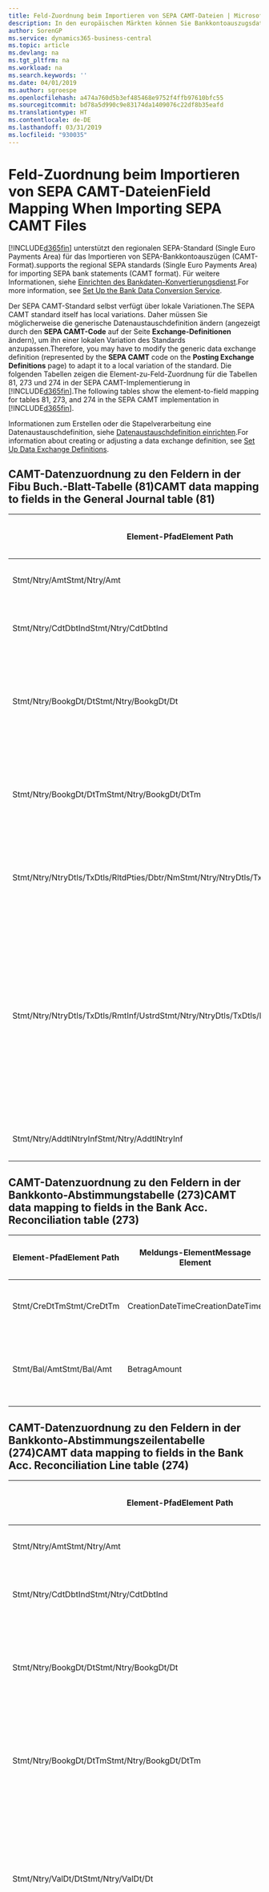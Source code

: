 ```yaml
---
title: Feld-Zuordnung beim Importieren von SEPA CAMT-Dateien | Microsoft Docs
description: In den europäischen Märkten können Sie Bankkontoauszugsdateien in den regionalen SEPA-Standards (einzelner Eurozahlungs-Bereich) importieren.
author: SorenGP
ms.service: dynamics365-business-central
ms.topic: article
ms.devlang: na
ms.tgt_pltfrm: na
ms.workload: na
ms.search.keywords: ''
ms.date: 04/01/2019
ms.author: sgroespe
ms.openlocfilehash: a474a760d5b3ef485468e9752f4ffb97610bfc55
ms.sourcegitcommit: bd78a5d990c9e83174da1409076c22df8b35eafd
ms.translationtype: HT
ms.contentlocale: de-DE
ms.lasthandoff: 03/31/2019
ms.locfileid: "930035"
---
```

# <a name="field-mapping-when-importing-sepa-camt-files"></a><span data-ttu-id="68d43-103">Feld-Zuordnung beim Importieren von SEPA CAMT-Dateien</span><span class="sxs-lookup"><span data-stu-id="68d43-103">Field Mapping When Importing SEPA CAMT Files</span></span>
[!INCLUDE[d365fin](includes/d365fin_md.md)] <span data-ttu-id="68d43-104">unterstützt den regionalen SEPA-Standard (Single Euro Payments Area) für das Importieren von SEPA-Bankkontoauszügen (CAMT-Format).</span><span class="sxs-lookup"><span data-stu-id="68d43-104">supports the regional SEPA standards (Single Euro Payments Area) for importing SEPA bank statements (CAMT format).</span></span> <span data-ttu-id="68d43-105">Für weitere Informationen, siehe [Einrichten des Bankdaten-Konvertierungsdienst](bank-how-setup-bank-data-conversion-service.md).</span><span class="sxs-lookup"><span data-stu-id="68d43-105">For more information, see [Set Up the Bank Data Conversion Service](bank-how-setup-bank-data-conversion-service.md).</span></span>  

 <span data-ttu-id="68d43-106">Der SEPA CAMT-Standard selbst verfügt über lokale Variationen.</span><span class="sxs-lookup"><span data-stu-id="68d43-106">The SEPA CAMT standard itself has local variations.</span></span> <span data-ttu-id="68d43-107">Daher müssen Sie möglicherweise die generische Datenaustauschdefinition ändern (angezeigt durch den **SEPA CAMT-Code** auf der Seite **Exchange-Definitionen** ändern), um ihn einer lokalen Variation des Standards anzupassen.</span><span class="sxs-lookup"><span data-stu-id="68d43-107">Therefore, you may have to modify the generic data exchange definition (represented by the **SEPA CAMT** code on the **Posting Exchange Definitions** page) to adapt it to a local variation of the standard.</span></span> <span data-ttu-id="68d43-108">Die folgenden Tabellen zeigen die Element-zu-Feld-Zuordnung für die Tabellen 81, 273 und 274 in der SEPA CAMT-Implementierung in [!INCLUDE[d365fin](includes/d365fin_md.md)].</span><span class="sxs-lookup"><span data-stu-id="68d43-108">The following tables show the element-to-field mapping for tables 81, 273, and 274 in the SEPA CAMT implementation in [!INCLUDE[d365fin](includes/d365fin_md.md)].</span></span>  

 <span data-ttu-id="68d43-109">Informationen zum Erstellen oder die Stapelverarbeitung eine Datenaustauschdefinition, siehe [Datenaustauschdefinition einrichten](across-how-to-set-up-data-exchange-definitions.md).</span><span class="sxs-lookup"><span data-stu-id="68d43-109">For information about creating or adjusting a data exchange definition, see [Set Up Data Exchange Definitions](across-how-to-set-up-data-exchange-definitions.md).</span></span>  

## <a name="camt-data-mapping-to-fields-in-the-general-journal-table-81"></a><span data-ttu-id="68d43-110">CAMT-Datenzuordnung zu den Feldern in der Fibu Buch.-Blatt-Tabelle (81)</span><span class="sxs-lookup"><span data-stu-id="68d43-110">CAMT data mapping to fields in the General Journal table (81)</span></span>  

|<span data-ttu-id="68d43-111">Element-Pfad</span><span class="sxs-lookup"><span data-stu-id="68d43-111">Element Path</span></span>|<span data-ttu-id="68d43-112">Meldungs-Element</span><span class="sxs-lookup"><span data-stu-id="68d43-112">Message Element</span></span>|<span data-ttu-id="68d43-113">Datentyp</span><span class="sxs-lookup"><span data-stu-id="68d43-113">Data Type</span></span>|<span data-ttu-id="68d43-114">Beschreibung</span><span class="sxs-lookup"><span data-stu-id="68d43-114">Description</span></span>|<span data-ttu-id="68d43-115">Kennzeichen mit negativem Zeichen</span><span class="sxs-lookup"><span data-stu-id="68d43-115">Negative-Sign Identifier</span></span>|<span data-ttu-id="68d43-116">Feldnr.</span><span class="sxs-lookup"><span data-stu-id="68d43-116">Field No.</span></span>|<span data-ttu-id="68d43-117">Feldname</span><span class="sxs-lookup"><span data-stu-id="68d43-117">Field Name</span></span>|  
|------------------|---------------------|---------------|-----------------|-------------------------------|---------------|----------------|  
|<span data-ttu-id="68d43-118">Stmt/Ntry/Amt</span><span class="sxs-lookup"><span data-stu-id="68d43-118">Stmt/Ntry/Amt</span></span>|<span data-ttu-id="68d43-119">Betrag</span><span class="sxs-lookup"><span data-stu-id="68d43-119">Amount</span></span>|<span data-ttu-id="68d43-120">Dezimal</span><span class="sxs-lookup"><span data-stu-id="68d43-120">Decimal</span></span>|<span data-ttu-id="68d43-121">Der Geldbetrag im Bargeldposten</span><span class="sxs-lookup"><span data-stu-id="68d43-121">The amount of money in the cash entry</span></span>||<span data-ttu-id="68d43-122">13</span><span class="sxs-lookup"><span data-stu-id="68d43-122">13</span></span>|<span data-ttu-id="68d43-123">Betrag</span><span class="sxs-lookup"><span data-stu-id="68d43-123">Amount</span></span>|  
|<span data-ttu-id="68d43-124">Stmt/Ntry/CdtDbtInd</span><span class="sxs-lookup"><span data-stu-id="68d43-124">Stmt/Ntry/CdtDbtInd</span></span>|<span data-ttu-id="68d43-125">CreditDebitIndicator</span><span class="sxs-lookup"><span data-stu-id="68d43-125">CreditDebitIndicator</span></span>|<span data-ttu-id="68d43-126">Text</span><span class="sxs-lookup"><span data-stu-id="68d43-126">Text</span></span>|<span data-ttu-id="68d43-127">Gibt an, ob der Posten ein Habenbetrag oder ein Sollposten ist</span><span class="sxs-lookup"><span data-stu-id="68d43-127">Indicates whether the entry is a credit or a debit entry</span></span>|<span data-ttu-id="68d43-128">DBIT</span><span class="sxs-lookup"><span data-stu-id="68d43-128">DBIT</span></span>|<span data-ttu-id="68d43-129">13</span><span class="sxs-lookup"><span data-stu-id="68d43-129">13</span></span>|<span data-ttu-id="68d43-130">Betrag</span><span class="sxs-lookup"><span data-stu-id="68d43-130">Amount</span></span>|  
|<span data-ttu-id="68d43-131">Stmt/Ntry/BookgDt/Dt</span><span class="sxs-lookup"><span data-stu-id="68d43-131">Stmt/Ntry/BookgDt/Dt</span></span>|<span data-ttu-id="68d43-132">Datum</span><span class="sxs-lookup"><span data-stu-id="68d43-132">Date</span></span>|<span data-ttu-id="68d43-133">Datum</span><span class="sxs-lookup"><span data-stu-id="68d43-133">Date</span></span>|<span data-ttu-id="68d43-134">Das Datum der Buchung eines Postens auf einem Konto oder in den Büchern des Buchhaltungsservices.</span><span class="sxs-lookup"><span data-stu-id="68d43-134">The date when an entry is posted to an account on the account servicer's books</span></span>||<span data-ttu-id="68d43-135">5</span><span class="sxs-lookup"><span data-stu-id="68d43-135">5</span></span>|<span data-ttu-id="68d43-136">Buchungsdatum</span><span class="sxs-lookup"><span data-stu-id="68d43-136">Posting Date</span></span>|  
|<span data-ttu-id="68d43-137">Stmt/Ntry/BookgDt/DtTm</span><span class="sxs-lookup"><span data-stu-id="68d43-137">Stmt/Ntry/BookgDt/DtTm</span></span>|<span data-ttu-id="68d43-138">DateTime</span><span class="sxs-lookup"><span data-stu-id="68d43-138">DateTime</span></span>|<span data-ttu-id="68d43-139">DateTime</span><span class="sxs-lookup"><span data-stu-id="68d43-139">DateTime</span></span>|<span data-ttu-id="68d43-140">Das Datum und die Uhrzeit der Buchung eines Postens auf einem Konto oder in den Büchern des Buchhaltungsservices.</span><span class="sxs-lookup"><span data-stu-id="68d43-140">The date and time when an entry is posted to an account on the account servicer's books</span></span>||<span data-ttu-id="68d43-141">5</span><span class="sxs-lookup"><span data-stu-id="68d43-141">5</span></span>|<span data-ttu-id="68d43-142">Buchungsdatum</span><span class="sxs-lookup"><span data-stu-id="68d43-142">Posting Date</span></span>|  
|<span data-ttu-id="68d43-143">Stmt/Ntry/NtryDtls/TxDtls/RltdPties/Dbtr/Nm</span><span class="sxs-lookup"><span data-stu-id="68d43-143">Stmt/Ntry/NtryDtls/TxDtls/RltdPties/Dbtr/Nm</span></span>|<span data-ttu-id="68d43-144">Name</span><span class="sxs-lookup"><span data-stu-id="68d43-144">Name</span></span>|<span data-ttu-id="68d43-145">Text</span><span class="sxs-lookup"><span data-stu-id="68d43-145">Text</span></span>|<span data-ttu-id="68d43-146">Der Name der Partei, die einen Geldbetrag an das (wesentlichen) schuldet können</span><span class="sxs-lookup"><span data-stu-id="68d43-146">The name of the party that owes an amount of money to the (ultimate) creditor</span></span>||<span data-ttu-id="68d43-147">1221</span><span class="sxs-lookup"><span data-stu-id="68d43-147">1221</span></span>|<span data-ttu-id="68d43-148">Informationen Zahlender</span><span class="sxs-lookup"><span data-stu-id="68d43-148">Payer Information</span></span>|  
|<span data-ttu-id="68d43-149">Stmt/Ntry/NtryDtls/TxDtls/RmtInf/Ustrd</span><span class="sxs-lookup"><span data-stu-id="68d43-149">Stmt/Ntry/NtryDtls/TxDtls/RmtInf/Ustrd</span></span>|<span data-ttu-id="68d43-150">Unstrukturiert</span><span class="sxs-lookup"><span data-stu-id="68d43-150">Unstructured</span></span>|<span data-ttu-id="68d43-151">Text</span><span class="sxs-lookup"><span data-stu-id="68d43-151">Text</span></span>|<span data-ttu-id="68d43-152">Informationen, die angegeben werden, um Abgleichen/Abstimmung eines Postens mit den Artikeln zu aktivieren, die die Zahlung abgleichen soll, wie etwa Handelsrechnungen in einem Debitorensystem, in unstrukturierter Form.</span><span class="sxs-lookup"><span data-stu-id="68d43-152">Information supplied to enable the matching/reconciliation of an entry with the items that the payment is intended to settle, such as commercial invoices in an accounts-receivable system, in an unstructured form</span></span>||<span data-ttu-id="68d43-153">8</span><span class="sxs-lookup"><span data-stu-id="68d43-153">8</span></span>|<span data-ttu-id="68d43-154">Beschreibung</span><span class="sxs-lookup"><span data-stu-id="68d43-154">Description</span></span>|  
|<span data-ttu-id="68d43-155">Stmt/Ntry/AddtlNtryInf</span><span class="sxs-lookup"><span data-stu-id="68d43-155">Stmt/Ntry/AddtlNtryInf</span></span>|<span data-ttu-id="68d43-156">ZusätzlicheEingabeInformationen</span><span class="sxs-lookup"><span data-stu-id="68d43-156">AdditionalEntryInformation</span></span>|<span data-ttu-id="68d43-157">Text</span><span class="sxs-lookup"><span data-stu-id="68d43-157">Text</span></span>|<span data-ttu-id="68d43-158">Zusätzliche Informationen zu der Eingabe</span><span class="sxs-lookup"><span data-stu-id="68d43-158">Additional information about the entry</span></span>||<span data-ttu-id="68d43-159">1222</span><span class="sxs-lookup"><span data-stu-id="68d43-159">1222</span></span>|<span data-ttu-id="68d43-160">Transaktionsinformationen</span><span class="sxs-lookup"><span data-stu-id="68d43-160">Transaction Information</span></span>|  

## <a name="camt-data-mapping-to-fields-in-the-bank-acc-reconciliation-table-273"></a><span data-ttu-id="68d43-161">CAMT-Datenzuordnung zu den Feldern in der Bankkonto-Abstimmungstabelle (273)</span><span class="sxs-lookup"><span data-stu-id="68d43-161">CAMT data mapping to fields in the Bank Acc. Reconciliation table (273)</span></span>  

|<span data-ttu-id="68d43-162">Element-Pfad</span><span class="sxs-lookup"><span data-stu-id="68d43-162">Element Path</span></span>|<span data-ttu-id="68d43-163">Meldungs-Element</span><span class="sxs-lookup"><span data-stu-id="68d43-163">Message Element</span></span>|<span data-ttu-id="68d43-164">Datentyp</span><span class="sxs-lookup"><span data-stu-id="68d43-164">Data Type</span></span>|<span data-ttu-id="68d43-165">Beschreibung</span><span class="sxs-lookup"><span data-stu-id="68d43-165">Description</span></span>|<span data-ttu-id="68d43-166">Kennzeichen mit negativem Zeichen</span><span class="sxs-lookup"><span data-stu-id="68d43-166">Negative-Sign Identifier</span></span>|<span data-ttu-id="68d43-167">Feldnr.</span><span class="sxs-lookup"><span data-stu-id="68d43-167">Field No.</span></span>|<span data-ttu-id="68d43-168">Feldname</span><span class="sxs-lookup"><span data-stu-id="68d43-168">Field Name</span></span>|  
|------------------|---------------------|---------------|-----------------|-------------------------------|---------------|----------------|  
|<span data-ttu-id="68d43-169">Stmt/CreDtTm</span><span class="sxs-lookup"><span data-stu-id="68d43-169">Stmt/CreDtTm</span></span>|<span data-ttu-id="68d43-170">CreationDateTime</span><span class="sxs-lookup"><span data-stu-id="68d43-170">CreationDateTime</span></span>|<span data-ttu-id="68d43-171">Datum</span><span class="sxs-lookup"><span data-stu-id="68d43-171">Date</span></span>|<span data-ttu-id="68d43-172">Das Datum und die Uhrzeit der Erstellung der Nachricht.</span><span class="sxs-lookup"><span data-stu-id="68d43-172">The date and time when the message was created</span></span>||<span data-ttu-id="68d43-173">3</span><span class="sxs-lookup"><span data-stu-id="68d43-173">3</span></span>|<span data-ttu-id="68d43-174">Auszugsdatum</span><span class="sxs-lookup"><span data-stu-id="68d43-174">Statement Date</span></span>|  
|<span data-ttu-id="68d43-175">Stmt/Bal/Amt</span><span class="sxs-lookup"><span data-stu-id="68d43-175">Stmt/Bal/Amt</span></span>|<span data-ttu-id="68d43-176">Betrag</span><span class="sxs-lookup"><span data-stu-id="68d43-176">Amount</span></span>|<span data-ttu-id="68d43-177">Dezimal</span><span class="sxs-lookup"><span data-stu-id="68d43-177">Decimal</span></span>|<span data-ttu-id="68d43-178">Der Betrag, der aus den Nettobeträgen für alle Soll- und Habenposten resultiert</span><span class="sxs-lookup"><span data-stu-id="68d43-178">The amount resulting from the netted amounts for all debit and credit entries</span></span>||<span data-ttu-id="68d43-179">4</span><span class="sxs-lookup"><span data-stu-id="68d43-179">4</span></span>|<span data-ttu-id="68d43-180">Auszug Schluss-Saldo</span><span class="sxs-lookup"><span data-stu-id="68d43-180">Statement Ending Balance</span></span>|  

## <a name="camt-data-mapping-to-fields-in-the-bank-acc-reconciliation-line-table-274"></a><span data-ttu-id="68d43-181">CAMT-Datenzuordnung zu den Feldern in der Bankkonto-Abstimmungszeilentabelle (274)</span><span class="sxs-lookup"><span data-stu-id="68d43-181">CAMT data mapping to fields in the Bank Acc. Reconciliation Line table (274)</span></span>  

|<span data-ttu-id="68d43-182">Element-Pfad</span><span class="sxs-lookup"><span data-stu-id="68d43-182">Element Path</span></span>|<span data-ttu-id="68d43-183">Meldungs-Element</span><span class="sxs-lookup"><span data-stu-id="68d43-183">Message Element</span></span>|<span data-ttu-id="68d43-184">Datentyp</span><span class="sxs-lookup"><span data-stu-id="68d43-184">Data Type</span></span>|<span data-ttu-id="68d43-185">Beschreibung</span><span class="sxs-lookup"><span data-stu-id="68d43-185">Description</span></span>|<span data-ttu-id="68d43-186">Kennzeichen mit negativem Zeichen</span><span class="sxs-lookup"><span data-stu-id="68d43-186">Negative-Sign Identifier</span></span>|<span data-ttu-id="68d43-187">Feldnr.</span><span class="sxs-lookup"><span data-stu-id="68d43-187">Field No.</span></span>|<span data-ttu-id="68d43-188">Feldname</span><span class="sxs-lookup"><span data-stu-id="68d43-188">Field Name</span></span>|  
|------------------|---------------------|---------------|-----------------|-------------------------------|---------------|----------------|  
|<span data-ttu-id="68d43-189">Stmt/Ntry/Amt</span><span class="sxs-lookup"><span data-stu-id="68d43-189">Stmt/Ntry/Amt</span></span>|<span data-ttu-id="68d43-190">Betrag</span><span class="sxs-lookup"><span data-stu-id="68d43-190">Amount</span></span>|<span data-ttu-id="68d43-191">Dezimal</span><span class="sxs-lookup"><span data-stu-id="68d43-191">Decimal</span></span>|<span data-ttu-id="68d43-192">Der Geldbetrag im Bargeldposten</span><span class="sxs-lookup"><span data-stu-id="68d43-192">The amount of money in the cash entry</span></span>||<span data-ttu-id="68d43-193">7</span><span class="sxs-lookup"><span data-stu-id="68d43-193">7</span></span>|<span data-ttu-id="68d43-194">Auszugsbetrag</span><span class="sxs-lookup"><span data-stu-id="68d43-194">Statement Amount</span></span>|  
|<span data-ttu-id="68d43-195">Stmt/Ntry/CdtDbtInd</span><span class="sxs-lookup"><span data-stu-id="68d43-195">Stmt/Ntry/CdtDbtInd</span></span>|<span data-ttu-id="68d43-196">CreditDebitIndicator</span><span class="sxs-lookup"><span data-stu-id="68d43-196">CreditDebitIndicator</span></span>|<span data-ttu-id="68d43-197">Text</span><span class="sxs-lookup"><span data-stu-id="68d43-197">Text</span></span>|<span data-ttu-id="68d43-198">Gibt an, ob der Posten ein Habenbetrag oder ein Sollposten ist</span><span class="sxs-lookup"><span data-stu-id="68d43-198">Indicates whether the entry is a credit or a debit entry</span></span>|<span data-ttu-id="68d43-199">DBIT</span><span class="sxs-lookup"><span data-stu-id="68d43-199">DBIT</span></span>|<span data-ttu-id="68d43-200">7</span><span class="sxs-lookup"><span data-stu-id="68d43-200">7</span></span>|<span data-ttu-id="68d43-201">Auszugsbetrag</span><span class="sxs-lookup"><span data-stu-id="68d43-201">Statement Amount</span></span>|  
|<span data-ttu-id="68d43-202">Stmt/Ntry/BookgDt/Dt</span><span class="sxs-lookup"><span data-stu-id="68d43-202">Stmt/Ntry/BookgDt/Dt</span></span>|<span data-ttu-id="68d43-203">Datum</span><span class="sxs-lookup"><span data-stu-id="68d43-203">Date</span></span>|<span data-ttu-id="68d43-204">Datum</span><span class="sxs-lookup"><span data-stu-id="68d43-204">Date</span></span>|<span data-ttu-id="68d43-205">Das Datum der Buchung eines Postens auf einem Konto oder in den Büchern des Buchhaltungsservices.</span><span class="sxs-lookup"><span data-stu-id="68d43-205">The date when an entry is posted to an account on the account servicer's books</span></span>||<span data-ttu-id="68d43-206">5</span><span class="sxs-lookup"><span data-stu-id="68d43-206">5</span></span>|<span data-ttu-id="68d43-207">Transaktionsdatum</span><span class="sxs-lookup"><span data-stu-id="68d43-207">Transaction Date</span></span>|  
|<span data-ttu-id="68d43-208">Stmt/Ntry/BookgDt/DtTm</span><span class="sxs-lookup"><span data-stu-id="68d43-208">Stmt/Ntry/BookgDt/DtTm</span></span>|<span data-ttu-id="68d43-209">DateTime</span><span class="sxs-lookup"><span data-stu-id="68d43-209">DateTime</span></span>|<span data-ttu-id="68d43-210">DateTime</span><span class="sxs-lookup"><span data-stu-id="68d43-210">DateTime</span></span>|<span data-ttu-id="68d43-211">Das Datum und die Uhrzeit der Buchung eines Postens auf einem Konto oder in den Büchern des Buchhaltungsservices.</span><span class="sxs-lookup"><span data-stu-id="68d43-211">The date and time when an entry is posted to an account on the account servicer's books</span></span>||<span data-ttu-id="68d43-212">5</span><span class="sxs-lookup"><span data-stu-id="68d43-212">5</span></span>|<span data-ttu-id="68d43-213">Transaktionsdatum</span><span class="sxs-lookup"><span data-stu-id="68d43-213">Transaction Date</span></span>|  
|<span data-ttu-id="68d43-214">Stmt/Ntry/ValDt/Dt</span><span class="sxs-lookup"><span data-stu-id="68d43-214">Stmt/Ntry/ValDt/Dt</span></span>|<span data-ttu-id="68d43-215">Datum</span><span class="sxs-lookup"><span data-stu-id="68d43-215">Date</span></span>|<span data-ttu-id="68d43-216">Datum</span><span class="sxs-lookup"><span data-stu-id="68d43-216">Date</span></span>|<span data-ttu-id="68d43-217">Das Datum, an dem Anlagen für den Kontobesitzer im Falle eines Habenpostens verfügbar sind oder oder im Falle eines Sollpostens nicht mehr verfügbar sind.</span><span class="sxs-lookup"><span data-stu-id="68d43-217">The date when assets become available to the account owner in case of a credit entry, or cease to be available to the account owner in case of a debit entry</span></span>||<span data-ttu-id="68d43-218">12</span><span class="sxs-lookup"><span data-stu-id="68d43-218">12</span></span>|<span data-ttu-id="68d43-219">Valutadatum</span><span class="sxs-lookup"><span data-stu-id="68d43-219">Value Date</span></span>|  
|<span data-ttu-id="68d43-220">Stmt/Ntry/ValDt/DtTm</span><span class="sxs-lookup"><span data-stu-id="68d43-220">Stmt/Ntry/ValDt/DtTm</span></span>|<span data-ttu-id="68d43-221">DateTime</span><span class="sxs-lookup"><span data-stu-id="68d43-221">DateTime</span></span>|<span data-ttu-id="68d43-222">DateTime</span><span class="sxs-lookup"><span data-stu-id="68d43-222">DateTime</span></span>|<span data-ttu-id="68d43-223">Das Datum und die Uhrzeit, wenn Anlagen für den Kontobesitzer im Falle eines Habenpostens verfügbar sind oder oder im Falle eines Sollpostens nicht mehr verfügbar sind.</span><span class="sxs-lookup"><span data-stu-id="68d43-223">The date and time when assets become available to the account owner in case of a credit entry, or cease to be available to the account owner in case of a debit entry</span></span>||<span data-ttu-id="68d43-224">12</span><span class="sxs-lookup"><span data-stu-id="68d43-224">12</span></span>|<span data-ttu-id="68d43-225">Valutadatum</span><span class="sxs-lookup"><span data-stu-id="68d43-225">Value Date</span></span>|  
|<span data-ttu-id="68d43-226">Stmt/Ntry/NtryDtls/TxDtls/RltdPties/Dbtr/Nm</span><span class="sxs-lookup"><span data-stu-id="68d43-226">Stmt/Ntry/NtryDtls/TxDtls/RltdPties/Dbtr/Nm</span></span>|<span data-ttu-id="68d43-227">Name</span><span class="sxs-lookup"><span data-stu-id="68d43-227">Name</span></span>|<span data-ttu-id="68d43-228">Text</span><span class="sxs-lookup"><span data-stu-id="68d43-228">Text</span></span>|<span data-ttu-id="68d43-229">Der Name der Partei, die einen Geldbetrag an das (wesentlichen) schuldet können</span><span class="sxs-lookup"><span data-stu-id="68d43-229">The name of the party that owes an amount of money to the (ultimate) creditor</span></span>||<span data-ttu-id="68d43-230">15</span><span class="sxs-lookup"><span data-stu-id="68d43-230">15</span></span>|<span data-ttu-id="68d43-231">Informationen Zahlender</span><span class="sxs-lookup"><span data-stu-id="68d43-231">Payer Information</span></span>|  
|<span data-ttu-id="68d43-232">Stmt/Ntry/NtryDtls/TxDtls/RmtInf/Ustrd</span><span class="sxs-lookup"><span data-stu-id="68d43-232">Stmt/Ntry/NtryDtls/TxDtls/RmtInf/Ustrd</span></span>|<span data-ttu-id="68d43-233">Unstrukturiert</span><span class="sxs-lookup"><span data-stu-id="68d43-233">Unstructured</span></span>|<span data-ttu-id="68d43-234">Text</span><span class="sxs-lookup"><span data-stu-id="68d43-234">Text</span></span>|<span data-ttu-id="68d43-235">Informationen, die angegeben werden, um Abgleichen/Abstimmung eines Postens mit den Artikeln zu aktivieren, die die Zahlung abgleichen soll, wie etwa Handelsrechnungen in einem Debitorensystem, in unstrukturierter Form.</span><span class="sxs-lookup"><span data-stu-id="68d43-235">Information supplied to enable the matching/reconciliation of an entry with the items that the payment is intended to settle, such as commercial invoices in an accounts-receivable system, in an unstructured form</span></span>||<span data-ttu-id="68d43-236">6</span><span class="sxs-lookup"><span data-stu-id="68d43-236">6</span></span>|<span data-ttu-id="68d43-237">Beschreibung</span><span class="sxs-lookup"><span data-stu-id="68d43-237">Description</span></span>|  
|<span data-ttu-id="68d43-238">Stmt/Ntry/AddtlNtryInf</span><span class="sxs-lookup"><span data-stu-id="68d43-238">Stmt/Ntry/AddtlNtryInf</span></span>|<span data-ttu-id="68d43-239">ZusätzlicheEingabeInformationen</span><span class="sxs-lookup"><span data-stu-id="68d43-239">AdditionalEntryInformation</span></span>|<span data-ttu-id="68d43-240">Text</span><span class="sxs-lookup"><span data-stu-id="68d43-240">Text</span></span>|<span data-ttu-id="68d43-241">Zusätzliche Informationen zu der Eingabe</span><span class="sxs-lookup"><span data-stu-id="68d43-241">Additional information about the entry</span></span>||<span data-ttu-id="68d43-242">16</span><span class="sxs-lookup"><span data-stu-id="68d43-242">16</span></span>|<span data-ttu-id="68d43-243">Transaktionsinformationen</span><span class="sxs-lookup"><span data-stu-id="68d43-243">Transaction Information</span></span>|  

 <span data-ttu-id="68d43-244">Elemente im **Ntry**-Knoten, die in [!INCLUDE[d365fin](includes/d365fin_md.md)] importiert, aber nicht mit einem Feld verknüpft werden, werden in der **Exch.Spaltendefinition buchen**-Tabelle gespeichert.</span><span class="sxs-lookup"><span data-stu-id="68d43-244">Elements in the **Ntry** node that are imported into [!INCLUDE[d365fin](includes/d365fin_md.md)] but not mapped to any fields are stored in the **Posting Exch. Column Def** table.</span></span> <span data-ttu-id="68d43-245">Benutzer können diese Elemente **Zahlungsabstimmungsbuch.-Blatt**, **Zahlungsausgleich** und **Bankkonto Abstimmen** Seiten anzeigen, indem sie die **Details zur Bankauszugsposition** Aktion auswählen.</span><span class="sxs-lookup"><span data-stu-id="68d43-245">Users can view these elements from the **Payment Reconciliation Journal**, **Payment Application**, and **Bank Acc. Reconciliation** pages by choosing the **Bank Statement Line Details** action.</span></span> <span data-ttu-id="68d43-246">Weitere Informationen finden Sie unter [Abstimmen von Zahlungen mithilfe der automatischen Anwendung](receivables-how-reconcile-payments-auto-application.md).</span><span class="sxs-lookup"><span data-stu-id="68d43-246">For more information, see [Reconcile Payments Using Automatic Application](receivables-how-reconcile-payments-auto-application.md).</span></span>  
## <a name="see-also"></a><span data-ttu-id="68d43-247">Siehe auch</span><span class="sxs-lookup"><span data-stu-id="68d43-247">See Also</span></span>  
[<span data-ttu-id="68d43-248">Einrichten eines Datenaustauschs</span><span class="sxs-lookup"><span data-stu-id="68d43-248">Setting Up Data Exchange</span></span>](across-set-up-data-exchange.md)  
[<span data-ttu-id="68d43-249">Daten elektronisch austauschen</span><span class="sxs-lookup"><span data-stu-id="68d43-249">Exchanging Data Electronically</span></span>](across-data-exchange.md)  
<span data-ttu-id="68d43-250">[Einrichten des Bankdaten-Konvertierungsdienst](bank-how-setup-bank-data-conversion-service.md) </span><span class="sxs-lookup"><span data-stu-id="68d43-250">[Set Up the Bank Data Conversion Service](bank-how-setup-bank-data-conversion-service.md) </span></span>  
[<span data-ttu-id="68d43-251">Verwenden von XML-Schemata zur Vorbereitung der Datenaustauschdefinitionen</span><span class="sxs-lookup"><span data-stu-id="68d43-251">Use XML Schemas to Prepare Data Exchange Definitions</span></span>](across-how-to-use-xml-schemas-to-prepare-data-exchange-definitions.md)  
[<span data-ttu-id="68d43-252">Abstimmen von Zahlungen mithilfe der automatischen Anwendung</span><span class="sxs-lookup"><span data-stu-id="68d43-252">Reconcile Payments Using Automatic Application</span></span>](receivables-how-reconcile-payments-auto-application.md)  
